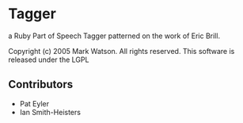 Tagger
======

a Ruby Part of Speech Tagger patterned on the work of Eric Brill.

Copyright (c) 2005 Mark Watson.  All rights reserved.  This software is
released under the LGPL

Contributors
------------
* Pat Eyler
* Ian Smith-Heisters
